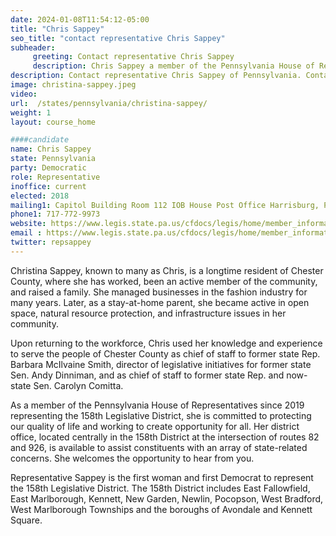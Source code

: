 ```yaml
---
date: 2024-01-08T11:54:12-05:00
title: "Chris Sappey"
seo_title: "contact representative Chris Sappey"
subheader:
     greeting: Contact representative Chris Sappey
     description: Chris Sappey a member of the Pennsylvania House of Representatives since 2019 representing the 158th Legislative District, she is committed to protecting our quality of life and working to create opportunity for all.
description: Contact representative Chris Sappey of Pennsylvania. Contact information for Chris Sappey includes email address, phone number, and mailing address.
image: christina-sappey.jpeg
video:
url:  /states/pennsylvania/christina-sappey/
weight: 1
layout: course_home

####candidate
name: Chris Sappey
state: Pennsylvania
party: Democratic
role: Representative
inoffice: current
elected: 2018
mailing1: Capitol Building Room 112 IOB House Post Office Harrisburg, PA 17120
phone1: 717-772-9973
website: https://www.legis.state.pa.us/cfdocs/legis/home/member_information/House_bio.cfm?id=1852/
email : https://www.legis.state.pa.us/cfdocs/legis/home/member_information/House_bio.cfm?id=1852/
twitter: repsappey
---
```


Christina Sappey, known to many as Chris, is a longtime resident of Chester County, where she has worked, been an active member of the community, and raised a family. She managed businesses in the fashion industry for many years. Later, as a stay-at-home parent, she became active in open space, natural resource protection, and infrastructure issues in her community.

Upon returning to the workforce, Chris used her knowledge and experience to serve the people of Chester County as chief of staff to former state Rep. Barbara McIlvaine Smith, director of legislative initiatives for former state Sen. Andy Dinniman, and as chief of staff to former state Rep. and now-state Sen. Carolyn Comitta.

As a member of the Pennsylvania House of Representatives since 2019 representing the 158th Legislative District, she is committed to protecting our quality of life and working to create opportunity for all. Her district office, located centrally in the 158th District at the intersection of routes 82 and 926, is available to assist constituents with an array of state-related concerns. She welcomes the opportunity to hear from you.

Representative Sappey is the first woman and first Democrat to represent the 158th Legislative District. The 158th District includes East Fallowfield, East Marlborough, Kennett, New Garden, Newlin, Pocopson, West Bradford, West Marlborough Townships and the boroughs of Avondale and Kennett Square.
